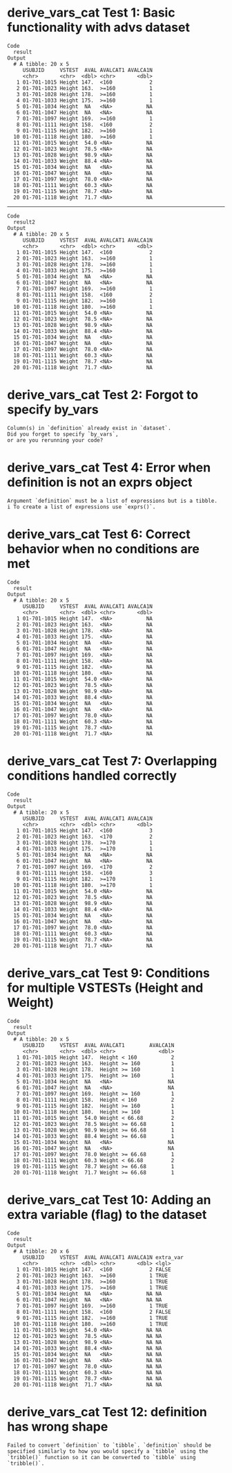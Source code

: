 # derive_vars_cat Test 1: Basic functionality with advs dataset

    Code
      result
    Output
      # A tibble: 20 x 5
         USUBJID     VSTEST  AVAL AVALCAT1 AVALCA1N
         <chr>       <chr>  <dbl> <chr>       <dbl>
       1 01-701-1015 Height 147.  <160            2
       2 01-701-1023 Height 163.  >=160           1
       3 01-701-1028 Height 178.  >=160           1
       4 01-701-1033 Height 175.  >=160           1
       5 01-701-1034 Height  NA   <NA>           NA
       6 01-701-1047 Height  NA   <NA>           NA
       7 01-701-1097 Height 169.  >=160           1
       8 01-701-1111 Height 158.  <160            2
       9 01-701-1115 Height 182.  >=160           1
      10 01-701-1118 Height 180.  >=160           1
      11 01-701-1015 Weight  54.0 <NA>           NA
      12 01-701-1023 Weight  78.5 <NA>           NA
      13 01-701-1028 Weight  98.9 <NA>           NA
      14 01-701-1033 Weight  88.4 <NA>           NA
      15 01-701-1034 Weight  NA   <NA>           NA
      16 01-701-1047 Weight  NA   <NA>           NA
      17 01-701-1097 Weight  78.0 <NA>           NA
      18 01-701-1111 Weight  60.3 <NA>           NA
      19 01-701-1115 Weight  78.7 <NA>           NA
      20 01-701-1118 Weight  71.7 <NA>           NA

---

    Code
      result2
    Output
      # A tibble: 20 x 5
         USUBJID     VSTEST  AVAL AVALCAT1 AVALCA1N
         <chr>       <chr>  <dbl> <chr>       <dbl>
       1 01-701-1015 Height 147.  <160            2
       2 01-701-1023 Height 163.  >=160           1
       3 01-701-1028 Height 178.  >=160           1
       4 01-701-1033 Height 175.  >=160           1
       5 01-701-1034 Height  NA   <NA>           NA
       6 01-701-1047 Height  NA   <NA>           NA
       7 01-701-1097 Height 169.  >=160           1
       8 01-701-1111 Height 158.  <160            2
       9 01-701-1115 Height 182.  >=160           1
      10 01-701-1118 Height 180.  >=160           1
      11 01-701-1015 Weight  54.0 <NA>           NA
      12 01-701-1023 Weight  78.5 <NA>           NA
      13 01-701-1028 Weight  98.9 <NA>           NA
      14 01-701-1033 Weight  88.4 <NA>           NA
      15 01-701-1034 Weight  NA   <NA>           NA
      16 01-701-1047 Weight  NA   <NA>           NA
      17 01-701-1097 Weight  78.0 <NA>           NA
      18 01-701-1111 Weight  60.3 <NA>           NA
      19 01-701-1115 Weight  78.7 <NA>           NA
      20 01-701-1118 Weight  71.7 <NA>           NA

# derive_vars_cat Test 2: Forgot to specify by_vars

    Column(s) in `definition` already exist in `dataset`.
    Did you forget to specify `by_vars`,
    or are you rerunning your code?

# derive_vars_cat Test 4: Error when definition is not an exprs object

    Argument `definition` must be a list of expressions but is a tibble.
    i To create a list of expressions use `exprs()`.

# derive_vars_cat Test 6: Correct behavior when no conditions are met

    Code
      result
    Output
      # A tibble: 20 x 5
         USUBJID     VSTEST  AVAL AVALCAT1 AVALCA1N
         <chr>       <chr>  <dbl> <chr>       <dbl>
       1 01-701-1015 Height 147.  <NA>           NA
       2 01-701-1023 Height 163.  <NA>           NA
       3 01-701-1028 Height 178.  <NA>           NA
       4 01-701-1033 Height 175.  <NA>           NA
       5 01-701-1034 Height  NA   <NA>           NA
       6 01-701-1047 Height  NA   <NA>           NA
       7 01-701-1097 Height 169.  <NA>           NA
       8 01-701-1111 Height 158.  <NA>           NA
       9 01-701-1115 Height 182.  <NA>           NA
      10 01-701-1118 Height 180.  <NA>           NA
      11 01-701-1015 Weight  54.0 <NA>           NA
      12 01-701-1023 Weight  78.5 <NA>           NA
      13 01-701-1028 Weight  98.9 <NA>           NA
      14 01-701-1033 Weight  88.4 <NA>           NA
      15 01-701-1034 Weight  NA   <NA>           NA
      16 01-701-1047 Weight  NA   <NA>           NA
      17 01-701-1097 Weight  78.0 <NA>           NA
      18 01-701-1111 Weight  60.3 <NA>           NA
      19 01-701-1115 Weight  78.7 <NA>           NA
      20 01-701-1118 Weight  71.7 <NA>           NA

# derive_vars_cat Test 7: Overlapping conditions handled correctly

    Code
      result
    Output
      # A tibble: 20 x 5
         USUBJID     VSTEST  AVAL AVALCAT1 AVALCA1N
         <chr>       <chr>  <dbl> <chr>       <dbl>
       1 01-701-1015 Height 147.  <160            3
       2 01-701-1023 Height 163.  <170            2
       3 01-701-1028 Height 178.  >=170           1
       4 01-701-1033 Height 175.  >=170           1
       5 01-701-1034 Height  NA   <NA>           NA
       6 01-701-1047 Height  NA   <NA>           NA
       7 01-701-1097 Height 169.  <170            2
       8 01-701-1111 Height 158.  <160            3
       9 01-701-1115 Height 182.  >=170           1
      10 01-701-1118 Height 180.  >=170           1
      11 01-701-1015 Weight  54.0 <NA>           NA
      12 01-701-1023 Weight  78.5 <NA>           NA
      13 01-701-1028 Weight  98.9 <NA>           NA
      14 01-701-1033 Weight  88.4 <NA>           NA
      15 01-701-1034 Weight  NA   <NA>           NA
      16 01-701-1047 Weight  NA   <NA>           NA
      17 01-701-1097 Weight  78.0 <NA>           NA
      18 01-701-1111 Weight  60.3 <NA>           NA
      19 01-701-1115 Weight  78.7 <NA>           NA
      20 01-701-1118 Weight  71.7 <NA>           NA

# derive_vars_cat Test 9: Conditions for multiple VSTESTs (Height and Weight)

    Code
      result
    Output
      # A tibble: 20 x 5
         USUBJID     VSTEST  AVAL AVALCAT1        AVALCA1N
         <chr>       <chr>  <dbl> <chr>              <dbl>
       1 01-701-1015 Height 147.  Height < 160           2
       2 01-701-1023 Height 163.  Height >= 160          1
       3 01-701-1028 Height 178.  Height >= 160          1
       4 01-701-1033 Height 175.  Height >= 160          1
       5 01-701-1034 Height  NA   <NA>                  NA
       6 01-701-1047 Height  NA   <NA>                  NA
       7 01-701-1097 Height 169.  Height >= 160          1
       8 01-701-1111 Height 158.  Height < 160           2
       9 01-701-1115 Height 182.  Height >= 160          1
      10 01-701-1118 Height 180.  Height >= 160          1
      11 01-701-1015 Weight  54.0 Weight < 66.68         2
      12 01-701-1023 Weight  78.5 Weight >= 66.68        1
      13 01-701-1028 Weight  98.9 Weight >= 66.68        1
      14 01-701-1033 Weight  88.4 Weight >= 66.68        1
      15 01-701-1034 Weight  NA   <NA>                  NA
      16 01-701-1047 Weight  NA   <NA>                  NA
      17 01-701-1097 Weight  78.0 Weight >= 66.68        1
      18 01-701-1111 Weight  60.3 Weight < 66.68         2
      19 01-701-1115 Weight  78.7 Weight >= 66.68        1
      20 01-701-1118 Weight  71.7 Weight >= 66.68        1

# derive_vars_cat Test 10: Adding an extra variable (flag) to the dataset

    Code
      result
    Output
      # A tibble: 20 x 6
         USUBJID     VSTEST  AVAL AVALCAT1 AVALCA1N extra_var
         <chr>       <chr>  <dbl> <chr>       <dbl> <lgl>    
       1 01-701-1015 Height 147.  <160            2 FALSE    
       2 01-701-1023 Height 163.  >=160           1 TRUE     
       3 01-701-1028 Height 178.  >=160           1 TRUE     
       4 01-701-1033 Height 175.  >=160           1 TRUE     
       5 01-701-1034 Height  NA   <NA>           NA NA       
       6 01-701-1047 Height  NA   <NA>           NA NA       
       7 01-701-1097 Height 169.  >=160           1 TRUE     
       8 01-701-1111 Height 158.  <160            2 FALSE    
       9 01-701-1115 Height 182.  >=160           1 TRUE     
      10 01-701-1118 Height 180.  >=160           1 TRUE     
      11 01-701-1015 Weight  54.0 <NA>           NA NA       
      12 01-701-1023 Weight  78.5 <NA>           NA NA       
      13 01-701-1028 Weight  98.9 <NA>           NA NA       
      14 01-701-1033 Weight  88.4 <NA>           NA NA       
      15 01-701-1034 Weight  NA   <NA>           NA NA       
      16 01-701-1047 Weight  NA   <NA>           NA NA       
      17 01-701-1097 Weight  78.0 <NA>           NA NA       
      18 01-701-1111 Weight  60.3 <NA>           NA NA       
      19 01-701-1115 Weight  78.7 <NA>           NA NA       
      20 01-701-1118 Weight  71.7 <NA>           NA NA       

# derive_vars_cat Test 12: definition has wrong shape

    Failed to convert `definition` to `tibble`. `definition` should be specified similarly to how you would specify a `tibble` using the `tribble()` function so it can be converted to `tibble` using `tribble()`.


